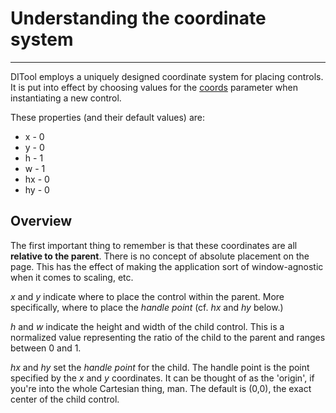 Understanding the coordinate system
==============================================================================
------------------------------------------------------------------------------

DITool employs a uniquely designed coordinate system for placing controls.  It
is put into effect by choosing values for the [coords](coords.html) parameter
when instantiating a new control.

These properties (and their default values) are:

* x -   0
* y -   0
* h -   1
* w -   1
* hx -  0
* hy -  0

Overview
------------------------------------------------------------------------------
The first important thing to remember is that these coordinates are all
**relative to the parent**.  There is no concept of absolute placement on the
page.  This has the effect of making the application sort of window-agnostic
when it comes to scaling, etc.

*x* and *y* indicate where to place the control within the parent.  More
specifically, where to place the *handle point* (cf. *hx* and *hy* below.)

*h* and *w* indicate the height and width of the child control.  This is a
normalized value representing the ratio of the child to the parent and ranges
between 0 and 1.

*hx* and *hy* set the *handle point* for the child.  The handle point is the
point specified by the *x* and *y* coordinates.  It can be thought of as the
'origin', if you're into the whole Cartesian thing, man.  The default is
(0,0), the exact center of the child control.

